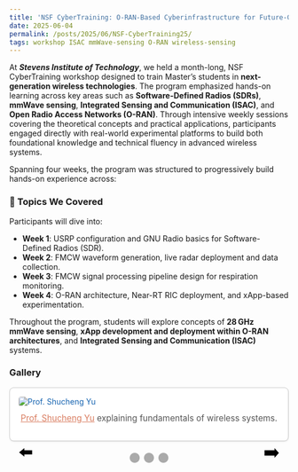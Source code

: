 ```yaml
---
title: 'NSF CyberTraining: O-RAN-Based Cyberinfrastructure for Future-Generation Wireless Communication and Sensing'
date: 2025-06-04
permalink: /posts/2025/06/NSF-CyberTraining25/
tags: workshop ISAC mmWave-sensing O-RAN wireless-sensing
---
```


At <em>**Stevens Institute of Technology**</em>, we held a month-long, NSF CyberTraining workshop designed to train Master’s students in **next-generation wireless technologies**. The program emphasized hands-on learning across key areas such as **Software-Defined Radios (SDRs)**, **mmWave sensing**, **Integrated Sensing and Communication (ISAC)**, and **Open Radio Access Networks (O-RAN)**. Through intensive weekly sessions covering the theoretical concepts and practical applications, participants engaged directly with real-world experimental platforms to build both foundational knowledge and technical fluency in advanced wireless systems.


Spanning four weeks, the program was structured to progressively build hands-on experience across:

### 📑 Topics We Covered
Participants will dive into:
- **Week 1**: USRP configuration and GNU Radio basics for Software-Defined Radios (SDR).
- **Week 2**: FMCW waveform generation, live radar deployment and data collection.
- **Week 3**: FMCW signal processing pipeline design for respiration monitoring.
- **Week 4**: O-RAN architecture, Near-RT RIC deployment, and xApp-based experimentation.

Throughout the program, students will explore concepts of **28 GHz mmWave sensing**, **xApp development and deployment within O-RAN architectures**, and **Integrated Sensing and Communication (ISAC)** systems.

### Gallery
<!-- <div style="padding: 1rem; border: 1px solid #ccc; border-radius: 8px; background: #fff; box-shadow: 0 1px 3px rgba(0,0,0,0.1); max-width: 100%; margin-bottom: 1.5rem;"> -->
<!-- <div style="
  padding: 1rem;
  border: 1px solid var(--border-color, #ccc);
  border-radius: 8px;
  background-color: var(--background-color, #fff);
  box-shadow: 0 1px 3px rgba(0,0,0,0.1);
  max-width: 100%;
  margin-bottom: 1.5rem;
  color: var(--text-color,rgb(21, 99, 176));
">
  <img src="/images/20250604_155012.jpg" alt="NSF CyberTraining Workshop Poster" style="display: block; margin: 0 auto; max-width: 100%; height: auto; border-radius: 4px;">

  <p style="text-align: center; margin-top: 0.75rem; font-size: 0.95rem; color: #555;">
    <a href="https://www.stevens.edu/profile/syu19" target="_blank" rel="noopener noreferrer" style="color: #d97c5f;">
      Prof. Shucheng Yu</a> explaining fundamentals of wireless systems.
  </p>
  <img src="/images/20250611_154508.jpg" alt="NSF CyberTraining Workshop Poster" style="display: block; margin: 0 auto; max-width: 100%; height: auto; border-radius: 4px;">

  <p style="text-align: center; margin-top: 0.75rem; font-size: 0.95rem; color: #555;">
    ISAC Foundational concepts thought by <a href="https://xueshannon.github.io" target="_blank" rel="noopener noreferrer" style="color: #d97c5f">
      Prof. Xiaochan Xue.
    </a>
  </p>
  <img src="/images/DSCN3483.jpg" alt="NSF CyberTraining Workshop Poster" style="display: block; margin: 0 auto; max-width: 100%; height: auto; border-radius: 4px;">

  <p style="text-align: center; margin-top: 0.75rem; font-size: 0.95rem; color: #555;">
    NSF CyberTraining 2025 – Team Photo
  </p>

</div> -->
<div id="photo-carousel" style="position: relative; max-width: 100%; overflow: hidden; margin-bottom: 2rem;">

  <!-- Slides Wrapper -->
  <div id="photo-track" style="display: flex; transition: transform 0.5s ease; width: 100%;">
    <!-- Slide 1 -->
    <div style="flex: 0 0 100%;">
      <div style="padding: 1rem; border: 1px solid var(--border-color, #ccc); border-radius: 8px; background-color: var(--background-color, #fff); box-shadow: 0 1px 3px rgba(0,0,0,0.1); max-width: 100%; color: var(--text-color,rgb(21, 99, 176));">
        <img src="/images/20250604_155012.jpg" alt="Prof. Shucheng Yu" style="display: block; margin: 0 auto; max-width: 100%; height: auto; border-radius: 4px;">
        <p style="text-align: center; margin-top: 0.75rem; font-size: 0.95rem; color: #555;">
          <a href="https://www.stevens.edu/profile/syu19" target="_blank" rel="noopener noreferrer" style="color: #d97c5f;">Prof. Shucheng Yu</a> explaining fundamentals of wireless systems.
        </p>
      </div>
    </div>
    <!-- Slide 2 -->
    <div style="flex: 0 0 100%;">
      <div style="padding: 1rem; border: 1px solid var(--border-color, #ccc); border-radius: 8px; background-color: var(--background-color, #fff); box-shadow: 0 1px 3px rgba(0,0,0,0.1); max-width: 100%; color: var(--text-color,rgb(21, 99, 176));">
        <img src="/images/20250611_154508.jpg" alt="Prof. Xiaochan Xue" style="display: block; margin: 0 auto; max-width: 100%; height: auto; border-radius: 4px;">
        <p style="text-align: center; margin-top: 0.75rem; font-size: 0.95rem; color: #555;">
          ISAC foundational concepts taught by <a href="https://xueshannon.github.io" target="_blank" rel="noopener noreferrer" style="color: #d97c5f;">Prof. Xiaochan Xue</a>.
        </p>
      </div>
    </div>
    <!-- Slide 3 -->
    <div style="flex: 0 0 100%;">
      <div style="padding: 1rem; border: 1px solid var(--border-color, #ccc); border-radius: 8px; background-color: var(--background-color, #fff); box-shadow: 0 1px 3px rgba(0,0,0,0.1); max-width: 100%; color: var(--text-color,rgb(21, 99, 176));">
        <img src="/images/DSCN3483.jpg" alt="NSF CyberTraining Team" style="display: block; margin: 0 auto; max-width: 100%; height: auto; border-radius: 4px;">
        <p style="text-align: center; margin-top: 0.75rem; font-size: 0.95rem; color: #555;">NSF CyberTraining 2025 – Team Photo</p>
      </div>
    </div>

  </div>

  <!-- Left Button -->
  <button onclick="moveSlide(-1)" style="position: absolute; top: 85%; left: 10px; transform: translateY(-50%); background: transparent; border: none; font-size: 2rem; cursor: pointer;">⬅️</button>

  <!-- Right Button -->
  <button onclick="moveSlide(1)" style="position: absolute; top: 85%; right: 10px; transform: translateY(-50%); background: transparent; border: none; font-size: 2rem; cursor: pointer;">➡️</button>

  <!-- Dots -->
  <div id="dot-container" style="text-align: center; margin-top: 1rem;">
  <span class="dot" onclick="goToSlide(0)" style="cursor:pointer; font-size: 1.5rem; color: #aaa;">●</span>
  <span class="dot" onclick="goToSlide(1)" style="cursor:pointer; font-size: 1.5rem; color: #aaa;">●</span>
  <span class="dot" onclick="goToSlide(2)" style="cursor:pointer; font-size: 1.5rem; color: #aaa;">●</span>
</div>

<script src="/assets/js/gallery.js"></script>